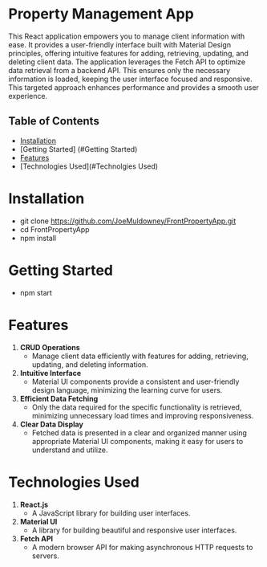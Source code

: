 #  Property Management App

This React application empowers you to manage client information with ease. It provides a user-friendly interface built with Material Design principles, offering intuitive features for adding, retrieving, updating, and deleting client data. The application leverages the Fetch API to optimize data retrieval from a backend API. This ensures only the necessary information is loaded, keeping the user interface focused and responsive. This targeted approach enhances performance and provides a smooth user experience.

##  Table of Contents

- [Installation](#Installation)
- [Getting Started] (#Getting Started)
- [Features](#Features)
- [Technologies Used](#Technolgies Used)

# Installation
- git clone https://github.com/JoeMuldowney/FrontPropertyApp.git
- cd FrontPropertyApp
- npm install

# Getting Started
- npm start

# Features

1. **CRUD Operations**
    - Manage client data efficiently with features for adding, retrieving, updating, and deleting information.
2. **Intuitive Interface**
    - Material UI components provide a consistent and user-friendly design language, minimizing the learning curve for users.
3. **Efficient Data Fetching**
    - Only the data required for the specific functionality is retrieved, minimizing unnecessary load times and improving responsiveness.
4. **Clear Data Display**
    - Fetched data is presented in a clear and organized manner using appropriate Material UI components, making it easy for users to understand and utilize.

# Technologies Used

1. **React.js**
    - A JavaScript library for building user interfaces.
2. **Material UI**
    - A library for building beautiful and responsive user interfaces.         
3. **Fetch API**
    - A modern browser API for making asynchronous HTTP requests to servers.
